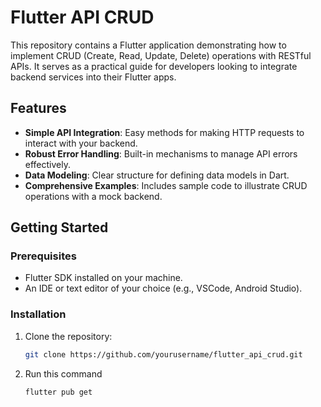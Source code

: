 # Flutter API CRUD

This repository contains a Flutter application demonstrating how to implement CRUD (Create, Read, Update, Delete) operations with RESTful APIs. It serves as a practical guide for developers looking to integrate backend services into their Flutter apps.

## Features

- **Simple API Integration**: Easy methods for making HTTP requests to interact with your backend.
- **Robust Error Handling**: Built-in mechanisms to manage API errors effectively.
- **Data Modeling**: Clear structure for defining data models in Dart.
- **Comprehensive Examples**: Includes sample code to illustrate CRUD operations with a mock backend.

## Getting Started

### Prerequisites

- Flutter SDK installed on your machine.
- An IDE or text editor of your choice (e.g., VSCode, Android Studio).

### Installation

1. Clone the repository:
   ```bash
   git clone https://github.com/yourusername/flutter_api_crud.git

2. Run this command
    ```bash
   flutter pub get
